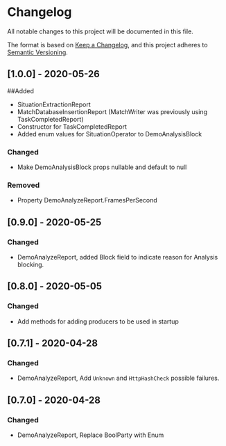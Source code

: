 # Changelog
All notable changes to this project will be documented in this file.

The format is based on [Keep a Changelog](https://keepachangelog.com/en/1.0.0/),
and this project adheres to [Semantic Versioning](https://semver.org/spec/v2.0.0.html).

## [1.0.0] - 2020-05-26
##Added
- SituationExtractionReport
- MatchDatabaseInsertionReport (MatchWriter was previously using TaskCompletedReport)
- Constructor for TaskCompletedReport
- Added enum values for SituationOperator to DemoAnalysisBlock

### Changed
- Make DemoAnalysisBlock props nullable and default to null

### Removed
- Property DemoAnalyzeReport.FramesPerSecond

## [0.9.0] - 2020-05-25
### Changed
- DemoAnalyzeReport, added Block field to indicate reason for Analysis blocking.

## [0.8.0] - 2020-05-05
### Changed
- Add methods for adding producers to be used in startup

## [0.7.1] - 2020-04-28
### Changed
- DemoAnalyzeReport, Add `Unknown` and `HttpHashCheck` possible failures.

## [0.7.0] - 2020-04-28
### Changed 
- DemoAnalyzeReport, Replace BoolParty with Enum

